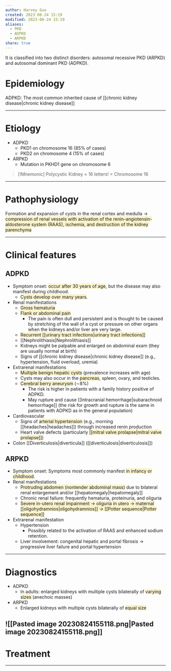```yaml
---
author: Harvey Guo
created: 2023-08-24 15:19
modified: 2023-08-24 15:19
aliases:
  - PKD
  - ADPKD
  - ARPKD
share: true
---
```

It is classified into two distinct disorders: autosomal recessive PKD (ARPKD) and autosomal dominant PKD (ADPKD).
# Epidemiology
ADPKD: The most common inherited cause of [[chronic kidney disease|chronic kidney disease]]

---
# Etiology
- ADPKD
	- PKD1 on chromosome 16 (85% of cases)
	- PKD2 on chromosome 4 (15% of cases)
 - ARPKD
	 - Mutation in PKHD1 gene on chromosome 6
  
>[!Mnemonic] 
>Polycystic Kidney = 16 letters! = Chromosome 16

---
# Pathophysiology
Formation and expansion of cysts in the renal cortex and medulla → <span style="background:rgba(240, 200, 0, 0.2)">compression of renal vessels with activation of the renin-angiotensin-aldosterone system (RAAS), ischemia, and destruction of the kidney parenchyma</span>

---
# Clinical features
## ADPKD
- Symptom onset: <span style="background:rgba(240, 200, 0, 0.2)">occur after 30 years of age</span>, but the disease may also manifest during childhood.
	- <span style="background:rgba(240, 200, 0, 0.2)">Cysts develop over many years</span>.
- Renal manifestations
	- <span style="background:rgba(240, 200, 0, 0.2)">Gross hematuria</span>
	- <span style="background:rgba(240, 200, 0, 0.2)">Flank or abdominal pain</span>
		- The pain is often dull and persistent and is thought to be caused by stretching of the wall of a cyst or pressure on other organs when the kidneys and/or liver are very large.
	- <span style="background:rgba(240, 200, 0, 0.2)">Recurrent [[urinary tract infections|urinary tract infections]]</span>
	- [[Nephrolithiasis|Nephrolithiasis]]
	- Kidneys might be palpable and enlarged on abdominal exam (they are usually normal at birth)
	- Signs of [[chronic kidney disease|chronic kidney disease]] (e.g., hypertension, fluid overload, uremia)
 - Extrarenal manifestations
	- <span style="background:rgba(240, 200, 0, 0.2)">Multiple benign hepatic cysts</span> (prevalence increases with age)
	- Cysts may also occur in the <span style="background:rgba(240, 200, 0, 0.2)">pancreas</span>, spleen, ovary, and testicles. 
	- <span style="background:rgba(240, 200, 0, 0.2)">Cerebral berry aneurysm</span> (∼8%)
		- The risk is higher in patients with a family history positive of ADPKD.
		- May rupture and cause [[Intracranial hemorrhage|subarachnoid hemorrhage]] (the risk for growth and rupture is the same in patients with ADPKD as in the general population)
- Cardiovascular 
	- Signs of <span style="background:rgba(240, 200, 0, 0.2)">arterial hypertension</span> (e.g., morning [[headaches|headaches]]) through increased renin production
	- Heart valve defects (particularly <span style="background:rgba(240, 200, 0, 0.2)">[[mitral valve prolapse|mitral valve prolapse]]</span>)
- Colon [[Diverticulosis|diverticula]] ([[diverticulosis|diverticulosis]])
## ARPKD
- Symptom onset: Symptoms most commonly manifest <span style="background:rgba(240, 200, 0, 0.2)">in infancy or childhood</span>.
- Renal manifestations
	- <span style="background:rgba(240, 200, 0, 0.2)">Protruding abdomen (nontender abdominal mass)</span> due to bilateral renal enlargement and/or [[hepatomegaly|hepatomegaly]]
	- Chronic renal failure: frequently hematuria, proteinuria, and oliguria
	- <span style="background:rgba(240, 200, 0, 0.2)">Severe in-utero renal impairment → oliguria in utero → maternal [[oligohydramnios|oligohydramnios]] → [[Potter sequence|Potter sequence]]</span>
 - Extrarenal manifestation
	- Hypertension
		- Possibly related to the activation of RAAS and enhanced sodium retention.
	- Liver involvement: congenital hepatic and portal fibrosis → progressive liver failure and portal hypertension

---
# Diagnostics
- ADPKD
	- In adults: enlarged kidneys with multiple cysts bilaterally of <span style="background:rgba(240, 200, 0, 0.2)">varying sizes </span>(anechoic masses)
- ARPKD
	- Enlarged kidneys with multiple cysts bilaterally of <span style="background:rgba(240, 200, 0, 0.2)">equal size</span>

![[Pasted image 20230824155118.png|Pasted image 20230824155118.png]]
---
# Treatment


---
